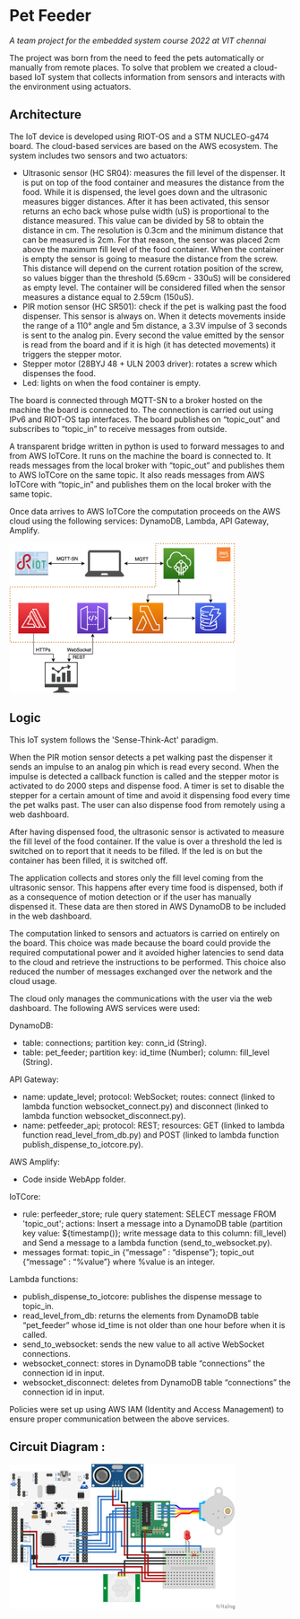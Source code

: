 # Pet Feeder
*A team project for the embedded system course 2022 at VIT chennai*

The project was born from the need to feed the pets automatically or manually from remote places. To solve that problem we created a cloud-based IoT system that collects information from sensors and interacts with the environment using actuators.

## Architecture
The IoT device is developed using RIOT-OS and a STM NUCLEO-g474 board. The cloud-based services are based on the AWS ecosystem.
The system includes two sensors and two actuators:
- Ultrasonic sensor (HC SR04): measures the fill level of the dispenser. It is put on top of the food container and measures the distance from the food. While it is dispensed, the level goes down and the ultrasonic measures bigger distances.
After it has been activated, this sensor returns an echo back whose pulse width (uS) is proportional to the distance measured. This value can be divided by 58 to obtain the distance in cm. The resolution is 0.3cm and the minimum distance that can be measured is 2cm. For that reason, the sensor was placed 2cm above the maximum fill level of the food container.
When the container is empty the sensor is going to measure the distance from the screw. This distance will depend on the current rotation position of the screw, so values bigger than the threshold (5.69cm - 330uS) will be considered as empty level. The container will be considered filled when the sensor measures a distance equal to 2.59cm (150uS).
- PIR motion sensor (HC SR501): check if the pet is walking past the food dispenser. This sensor is always on. When it detects movements inside the range of a 110° angle and 5m distance, a 3.3V impulse of 3 seconds is sent to the analog pin. Every second the value emitted by the sensor is read from the board and if it is high (it has detected movements) it triggers the stepper motor.
- Stepper motor (28BYJ 48 + ULN 2003 driver): rotates a screw which dispenses the food.
- Led: lights on when the food container is empty.

The board is connected through MQTT-SN to a broker hosted on the machine the board is connected to. The connection is carried out using IPv6 and RIOT-OS tap interfaces. The board publishes on “topic_out” and subscribes to “topic_in” to receive messages from outside.

A transparent bridge written in python is used to forward messages to and from AWS IoTCore. It runs on the machine the board is connected to. It reads messages from the local broker with “topic_out” and publishes them to AWS IoTCore on the same topic. It also reads messages from AWS IoTCore with “topic_in” and publishes them on the local broker with the same topic.

Once data arrives to AWS IoTCore the computation proceeds on the AWS cloud using the following services: DynamoDB, Lambda, API Gateway, Amplify.

<img src="./Media/architecture.png" width="80%">

<!-- ## Network
In the network there will be transmitted only the fill level coming from the board and the dispense message going to the board. These messages are less than 10 bytes, so even a narrow band will be suitable for our use. Low latency is required to deliver the dispense message, as the user expects its action of clicking the button on the web dashboard to be executed in the range of 1 to 5 seconds.
- The average measured latency of the system from the moment in which the ultrasonic sensor is asked to read the fill level to the point in which the result is integrated in the dashboard is less than 2 seconds. That is also because of the time the browser takes to update after it receives a message from the WebSocket.
- The average measured latency of the system from the moment in which the user requests a dispense from the dashboard to the point in which the stepper motor actually dispenses food is less than 1 second.
- The average round trip time from the moment in which the user requests a dispense from the dashboard to the point in which the new fill level is integrated in the dashboard is less than 7 seconds. That is because the fill level is measured after the dispenser has finished dispensing food and this process lasts 4 seconds.

These latencies are short enough to not affect the usability of the system and are compliant with the objectives set before the development.

Data is transmitted every time the user asks to dispense food and every time food is dispensed (to store the fill level in the cloud). In the first case the message will have a fixed length of 8 bytes. In the second case the message will have a fixed length of 3 bytes. Clearly there will be overhead due to headers necessary to transmit the messages. MQTT-SN was chosen as the protocol to transmit messages because of its characteristics suitable for IoT applications, in particular for its small overhead. -->

<!-- Here are some more precise results obtained using wireshark:
- When the user asks to dispense from the web dashboard, there is only one incoming packet to the board of total size 77 bytes.
- When the board needs to communicate to the broker the fill level, it outputs a first packet of size 77 bytes containing the topic, the broker answers with a 69 bytes packet and finally the board sends the fill level in a packet of total size 72 bytes. -->

## Logic
This IoT system follows the 'Sense-Think-Act' paradigm.

When the PIR motion sensor detects a pet walking past the dispenser it sends an impulse to an analog pin which is read every second. When the impulse is detected a callback function is called and the stepper motor is activated to do 2000 steps and dispense food. A timer is set to disable the stepper for a certain amount of time and avoid it dispensing food every time the pet walks past. The user can also dispense food from remotely using a web dashboard.

After having dispensed food, the ultrasonic sensor is activated to measure the fill level of the food container. If the value is over a threshold the led is switched on to report that it needs to be filled. If the led is on but the container has been filled, it is switched off.

The application collects and stores only the fill level coming from the ultrasonic sensor. This happens after every time food is dispensed, both if as a consequence of motion detection or if the user has manually dispensed it. These data are then stored in AWS DynamoDB to be included in the web dashboard.

The computation linked to sensors and actuators is carried on entirely on the board. This choice was made because the board could provide the required computational power and it avoided higher latencies to send data to the cloud and retrieve the instructions to be performed. This choice also reduced the number of messages exchanged over the network and the cloud usage.

The cloud only manages the communications with the user via the web dashboard. The following AWS services were used:

DynamoDB:
- table: connections; partition key: conn_id (String).
- table: pet_feeder; partition key: id_time (Number); column: fill_level (String).

API Gateway:
- name: update_level; protocol: WebSocket; routes: connect (linked to lambda function websocket_connect.py) and disconnect (linked to lambda function websocket_disconnect.py).
- name: petfeeder_api; protocol: REST; resources: GET (linked to lambda function read_level_from_db.py) and POST (linked to lambda function publish_dispense_to_iotcore.py).

AWS Amplify:
- Code inside WebApp folder.

IoTCore:
- rule: perfeeder_store; rule query statement: SELECT message FROM 'topic_out'; actions:
Insert a message into a DynamoDB table (partition key value: ${timestamp()}; write message data to this column: fill_level) and
Send a message to a lambda function (send_to_websocket.py).
- messages format: topic_in {“message” : “dispense”}; topic_out {“message” : “%value”} where %value is an integer.

Lambda functions:
- publish_dispense_to_iotcore: publishes the dispense message to topic_in.
- read_level_from_db: returns the elements from DynamoDB table “pet_feeder” whose id_time is not older than one hour before when it is called.
- send_to_websocket: sends the new value to all active WebSocket connections.
- websocket_connect: stores in DynamoDB table “connections” the connection id in input.
- websocket_disconnect: deletes from DynamoDB table “connections” the connection id in input.

Policies were set up using AWS IAM (Identity and Access Management) to ensure proper communication between the above services.

<!-- <img src="./Media/dashboard.png" width="80%"> -->

<!-- ## How to setup and run the system

1. Configure the AWS cloud system:
- Lambda. Create five lambda functions in python using the code provided in the folder LambdaFunctions. The functions are: publish_dispense_to_iotcore, read_level_from_db, send_to_websocket, websocket_connect, websocket_disconnect.
- DynamoDB. Create two tables: connections (with partition key “conn_id” of type String) and pet_feeder (with partition key “id_time” of type Number).
- IoTCore. Create a new Thing. Then set up a new rule using the selector “SELECT message FROM 'topic_out'” and two actions: insert message in DynamoDB table (with partition key value “${timestamp()}” and write message data to the column “fill_level”) and sends a message to the lambda function “send_to_websocket.py”.
- API Gateway. Create a REST API with resources GET (linked to lambda function read_level_from_db.py) and POST (linked to lambda function publish_dispense_to_iotcore.py). Create a WebSocket API with routes “connect” (linked to lambda function websocket_connect.py) and “disconnect” (linked to lambda function websocket_disconnect.py). Inside the lambda function send_to_websocket.py update the endpoint url with the one provided by the API gateway.
- Amplify. Create a new app and upload the code provided in the WebApp folder. In the file index.js update the API endpoints into the functions webSocketLaunch, dispense and callApi.
- IAM. Set up all the policies needed to allow the services to communicate between them. -->

<!-- 2. Connect all the sensors and actuators to the board using the following schema: -->

## Circuit Diagram :
<img src="./Media/wiring.png" width="80%">

<!-- 3. Clone the [mosquitto.rsmb repository](https://github.com/eclipse/mosquitto.rsmb.git) to your machine, go inside the folder mosquitto.rsmb/rsmb/src and compile the code using the command “make”. In the folder mosquitto.rsmb/rsmb create a file called config.conf and paste inside it the following code:
`listener 1885 INADDR_ANY mqtts \n ipv6 true \n listener 1886 INADDR_ANY \n ipv6 true`.
In the folder mosquitto.rsmb/rsmb launch the command “./src/broker_mqtts config.conf” to open the local MQTT broker.

4. Inside the file transparent_bridge.py configure the following parameters: host, rootCAPath, certificatePath, privateKeyPath. You should download the necessary files from AWS IotCore. Launch the transparent bridge using the command “python3 transparent_bridge.py”.

5. Clone the [RIOT repository](https://github.com/RIOT-OS/RIOT.git) to your machine and put it inside our RiotCode folder. You can adjust the time between automatic dispensing by modifying the defined value of `INTERVAL` in the file “main.c”. Then connect the board to the machine and launch the command “make flash” to compile the code and upload it to the MCU. On the machine launch the command "sudo ip a a 2000:2::1 dev tap0" (You can automate this step by inserting the same command inside the function create_tap() in RIOT/dist/tools/ethos/start_network.sh). Restart the board through the reset button.

6. Open the Web App at the link provided by AWS Amplify and use the system!

## Miscellaneous
Some 3D models for printed parts were taken from the following links:
- https://www.thingiverse.com/thing:3051036
- https://www.thingiverse.com/thing:548975
- https://www.thingiverse.com/thing:14452

Two accessories were designed specifically for this project. All 3D models can be found in the 3D folder.


[Here](https://youtu.be/5z9hatsKNmI/) you can find a video demonstration of the final system.

[Here](https://www.hackster.io/andrear632/automatic-pet-feeder-0c2639) there's a blog post related to this project.

[Here](https://dev.d26dl44y42s2gz.amplifyapp.com) you can find the dashboard.

Check [here](https://www.linkedin.com/in/andrea-rod) my LinkedIn account!

## Gallery

<img src="./Media/img1.jpg" width="40%">
<img src="./Media/img2.jpg" width="40%">
<img src="./Media/img3.jpg" width="40%">
<img src="./Media/img4.jpg" width="40%"> -->
